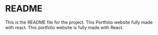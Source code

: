 # README
This is the README file for the project.
This Portfolio website fully made with react.
This portfolio website is fully made with React.
